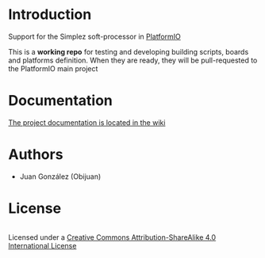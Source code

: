 
# Introduction
Support for the Simplez soft-processor in [PlatformIO](http://platformio.org)

This is a **working repo** for testing and developing building scripts, boards and platforms definition. When they are ready, they will be pull-requested to the PlatformIO main project

# Documentation

[The project documentation is located in the wiki]()

# Authors
* Juan González (Obijuan)  


# License
![]()

Licensed under a [Creative Commons Attribution-ShareAlike 4.0 International License](http://creativecommons.org/licenses/by-sa/4.0/)

